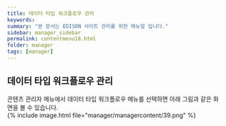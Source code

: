 ```yaml
---
title: 데이터 타입 워크플로우 관리
keywords:
summary: "본 문서는 EDISON 사이트 관리를 위한 매뉴얼 입니다."
sidebar: manager_sidebar
permalink: contentmenu18.html
folder: manager
tags: [manager]
---
```


## 데이터 타입 워크플로우 관리
콘텐츠 관리자 메뉴에서 데이터 타입 워크플로우 메뉴를 선택하면 아래 그림과 같은 화면을 볼 수 있습니다.<br>
{% include image.html file="manager/managercontent/39.png" %}<br>
<br>
